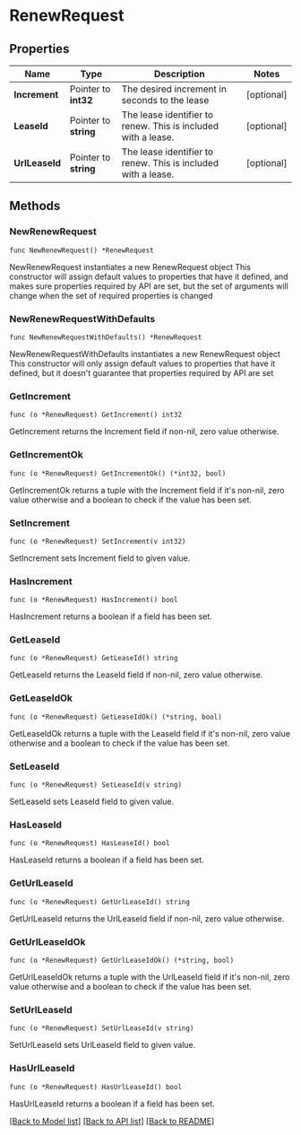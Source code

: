 # RenewRequest


## Properties

Name | Type | Description | Notes
------------ | ------------- | ------------- | -------------
**Increment** | Pointer to **int32** | The desired increment in seconds to the lease | [optional] 
**LeaseId** | Pointer to **string** | The lease identifier to renew. This is included with a lease. | [optional] 
**UrlLeaseId** | Pointer to **string** | The lease identifier to renew. This is included with a lease. | [optional] 



## Methods


### NewRenewRequest

`func NewRenewRequest() *RenewRequest`

NewRenewRequest instantiates a new RenewRequest object
This constructor will assign default values to properties that have it defined,
and makes sure properties required by API are set, but the set of arguments
will change when the set of required properties is changed

### NewRenewRequestWithDefaults

`func NewRenewRequestWithDefaults() *RenewRequest`

NewRenewRequestWithDefaults instantiates a new RenewRequest object
This constructor will only assign default values to properties that have it defined,
but it doesn't guarantee that properties required by API are set


### GetIncrement

`func (o *RenewRequest) GetIncrement() int32`

GetIncrement returns the Increment field if non-nil, zero value otherwise.

### GetIncrementOk

`func (o *RenewRequest) GetIncrementOk() (*int32, bool)`

GetIncrementOk returns a tuple with the Increment field if it's non-nil, zero value otherwise
and a boolean to check if the value has been set.

### SetIncrement

`func (o *RenewRequest) SetIncrement(v int32)`

SetIncrement sets Increment field to given value.


### HasIncrement

`func (o *RenewRequest) HasIncrement() bool`

HasIncrement returns a boolean if a field has been set.




### GetLeaseId

`func (o *RenewRequest) GetLeaseId() string`

GetLeaseId returns the LeaseId field if non-nil, zero value otherwise.

### GetLeaseIdOk

`func (o *RenewRequest) GetLeaseIdOk() (*string, bool)`

GetLeaseIdOk returns a tuple with the LeaseId field if it's non-nil, zero value otherwise
and a boolean to check if the value has been set.

### SetLeaseId

`func (o *RenewRequest) SetLeaseId(v string)`

SetLeaseId sets LeaseId field to given value.


### HasLeaseId

`func (o *RenewRequest) HasLeaseId() bool`

HasLeaseId returns a boolean if a field has been set.




### GetUrlLeaseId

`func (o *RenewRequest) GetUrlLeaseId() string`

GetUrlLeaseId returns the UrlLeaseId field if non-nil, zero value otherwise.

### GetUrlLeaseIdOk

`func (o *RenewRequest) GetUrlLeaseIdOk() (*string, bool)`

GetUrlLeaseIdOk returns a tuple with the UrlLeaseId field if it's non-nil, zero value otherwise
and a boolean to check if the value has been set.

### SetUrlLeaseId

`func (o *RenewRequest) SetUrlLeaseId(v string)`

SetUrlLeaseId sets UrlLeaseId field to given value.


### HasUrlLeaseId

`func (o *RenewRequest) HasUrlLeaseId() bool`

HasUrlLeaseId returns a boolean if a field has been set.









[[Back to Model list]](../README.md#documentation-for-models) [[Back to API list]](../README.md#documentation-for-api-endpoints) [[Back to README]](../README.md)


